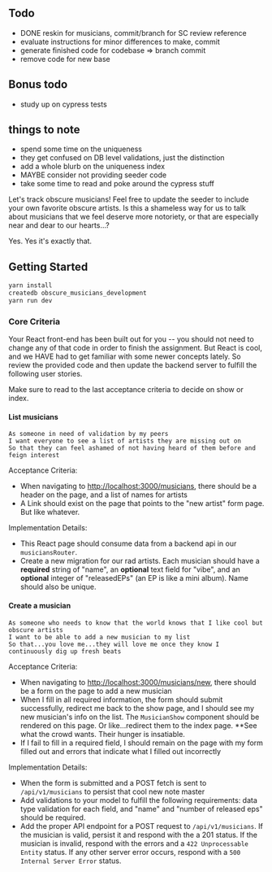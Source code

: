 ## Todo
* DONE reskin for musicians, commit/branch for SC review reference
* evaluate instructions for minor differences to make, commit
* generate finished code for codebase => branch commit 
* remove code for new base

## Bonus todo
* study up on cypress tests 


## things to note
* spend some time on the uniqueness 
* they get confused on DB level validations, just the distinction 
* add a whole blurb on the uniqueness index
* MAYBE consider not providing seeder code
* take some time to read and poke around the cypress stuff

Let's track obscure musicians! Feel free to update the seeder to include your own favorite obscure artists. Is this a shameless way for us to talk about musicians that we feel deserve more notoriety, or that are especially near and dear to our hearts...? 

Yes. Yes it's exactly that. 

## Getting Started

```sh
yarn install
createdb obscure_musicians_development
yarn run dev
```

### Core Criteria

Your React front-end has been built out for you -- you should not need to change any of that code in order to finish the assignment. But React is cool, and we HAVE had to get familiar with some newer concepts lately. So review the provided code and then update the backend server to fulfill the following user stories.

Make sure to read to the last acceptance criteria to decide on show or index.

#### List musicians

```no-highlight
As someone in need of validation by my peers
I want everyone to see a list of artists they are missing out on
So that they can feel ashamed of not having heard of them before and feign interest
```

Acceptance Criteria:

- When navigating to <http://localhost:3000/musicians>, there should be a header on the page, and a list of names for artists 
- A Link should exist on the page that points to the "new artist" form page. But like whatever.

Implementation Details:

- This React page should consume data from a backend api in our `musiciansRouter`. 
- Create a new migration for our rad artists. Each musician should have a **required** string of "name", an **optional** text field for "vibe", and an **optional** integer of "releasedEPs" (an EP is like a mini album). Name should also be unique.

#### Create a musician

```no-highlight
As someone who needs to know that the world knows that I like cool but obscure artists
I want to be able to add a new musician to my list
So that...you love me...they will love me once they know I continuously dig up fresh beats
```

Acceptance Criteria:

- When navigating to <http://localhost:3000/musicians/new>, there should be a form on the page to add a new musician
- When I fill in all required information, the form should submit successfully, redirect me back to the show page, and I should see my new musician's info on the list. The `MusicianShow` component should be rendered on this page. Or like...redirect them to the index page. **See what the crowd wants. Their hunger is insatiable.
- If I fail to fill in a required field, I should remain on the page with my form filled out and errors that indicate what I filled out incorrectly

Implementation Details:

- When the form is submitted and a POST fetch is sent to `/api/v1/musicians` to persist that cool new note master
- Add validations to your model to fulfill the following requirements: data type validation for each field, and "name" and "number of released eps" should be required.
- Add the proper API endpoint for a POST request to `/api/v1/musicians`. If the musician is valid, persist it and respond with the a 201 status. If the musician is invalid, respond with the errors and a `422 Unprocessable Entity` status. If any other server error occurs, respond with a `500 Internal Server Error` status.
